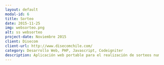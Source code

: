 ```yaml
---
layout: default
modal-id: 6
title: Sorteo
date: 2015-11-25
img: websorteo.png
alt: ss websorteo
project-date: Noviembre 2015
client: Disecom
client-url: http://www.disecomchile.com/
category: Desarrollo Web, PHP, Javascript, Codeigniter
description: Aplicación web portable para el realización de sorteos numerados y gestión de participantes.
---
```

